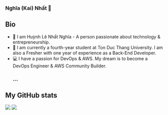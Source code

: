 ### Nghĩa (Kai) Nhất 👋

## Bio
 - 👤 I am Huỳnh Lê Nhất Nghĩa - A person passionate about technology & entrepreneurship.
 - 👀 I am currently a fourth-year student at Ton Duc Thang University. I am also a Fresher with one year of experience as a Back-End Developer.
 - 💻 I have a passion for DevOps & AWS. My dream is to become a DevOps Engineer & AWS Community Builder.
    ### ...

## My GitHub stats
<img src="https://github-readme-stats.vercel.app/api?username=nghiadaulau&count_private=true&show_icons=true"/>

<img src="https://github-readme-stats.vercel.app/api/top-langs/?username=nghiadaulau&layout=compact"/>
<!--
**nghiadaulau/nghiadaulau** is a ✨ _special_ ✨ repository because its `README.md` (this file) appears on your GitHub profile.

Here are some ideas to get you started:

- 🔭 I’m currently working on ...
- 🌱 I’m currently learning ...
- 👯 I’m looking to collaborate on ...
- 🤔 I’m looking for help with ...
- 💬 Ask me about ...
- 📫 How to reach me: ...
- 😄 Pronouns: ...
- ⚡ Fun fact: ...
-->
